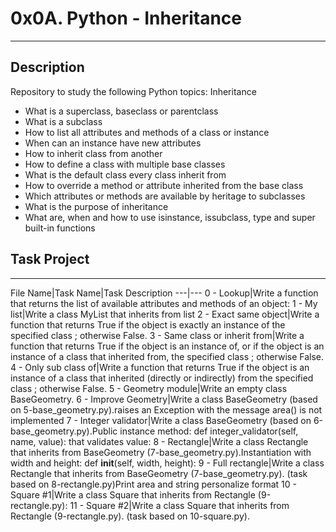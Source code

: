 # 0x0A. Python - Inheritance
---
## Description
Repository to study the following Python topics: Inheritance

- What is a superclass, baseclass or parentclass
- What is a subclass
- How to list all attributes and methods of a class or instance
- When can an instance have new attributes
- How to inherit class from another
- How to define a class with multiple base classes
- What is the default class every class inherit from
- How to override a method or attribute inherited from the base class
- Which attributes or methods are available by heritage to subclasses
- What is the purpose of inheritance
- What are, when and how to use isinstance, issubclass, type and super built-in functions

## Task Project
---
File Name|Task Name|Task Description
---|---
0 - Lookup|Write a function that returns the list of available attributes and methods of an object:
1 - My list|Write a class MyList that inherits from list
2 - Exact same object|Write a function that returns True if the object is exactly an instance of the specified class ; otherwise False.
3 - Same class or inherit from|Write a function that returns True if the object is an instance of, or if the object is an instance of a class that inherited from, the specified class ; otherwise False.
4 - Only sub class of|Write a function that returns True if the object is an instance of a class that inherited (directly or indirectly) from the specified class ; otherwise False.
5 - Geometry module|Write an empty class BaseGeometry.
6 - Improve Geometry|Write a class BaseGeometry (based on 5-base_geometry.py).raises an Exception with the message area() is not implemented
7 - Integer validator|Write a class BaseGeometry (based on 6-base_geometry.py).Public instance method: def integer_validator(self, name, value): that validates value:
8 - Rectangle|Write a class Rectangle that inherits from BaseGeometry (7-base_geometry.py).Instantiation with width and height: def __init__(self, width, height):
9 - Full rectangle|Write a class Rectangle that inherits from BaseGeometry (7-base_geometry.py). (task based on 8-rectangle.py)Print area and string personalize format
10 - Square #1|Write a class Square that inherits from Rectangle (9-rectangle.py):
11 - Square #2|Write a class Square that inherits from Rectangle (9-rectangle.py). (task based on 10-square.py).
